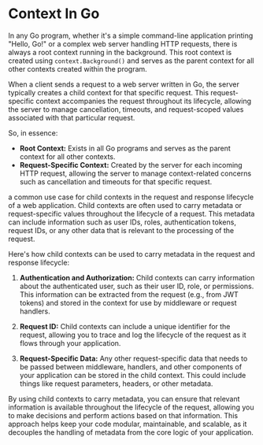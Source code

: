 # Context In Go

In any Go program, whether it's a simple command-line application printing "Hello, Go!" or a complex web server handling HTTP requests, there is always a root context running in the background. This root context is created using `context.Background()` and serves as the parent context for all other contexts created within the program.

When a client sends a request to a web server written in Go, the server typically creates a child context for that specific request. This request-specific context accompanies the request throughout its lifecycle, allowing the server to manage cancellation, timeouts, and request-scoped values associated with that particular request.

So, in essence:

- **Root Context:** Exists in all Go programs and serves as the parent context for all other contexts.
- **Request-Specific Context:** Created by the server for each incoming HTTP request, allowing the server to manage context-related concerns such as cancellation and timeouts for that specific request.

a common use case for child contexts in the request and response lifecycle of a web application. Child contexts are often used to carry metadata or request-specific values throughout the lifecycle of a request. This metadata can include information such as user IDs, roles, authentication tokens, request IDs, or any other data that is relevant to the processing of the request.

Here's how child contexts can be used to carry metadata in the request and response lifecycle:

1. **Authentication and Authorization:** Child contexts can carry information about the authenticated user, such as their user ID, role, or permissions. This information can be extracted from the request (e.g., from JWT tokens) and stored in the context for use by middleware or request handlers.

2. **Request ID:** Child contexts can include a unique identifier for the request, allowing you to trace and log the lifecycle of the request as it flows through your application.

3. **Request-Specific Data:** Any other request-specific data that needs to be passed between middleware, handlers, and other components of your application can be stored in the child context. This could include things like request parameters, headers, or other metadata.

By using child contexts to carry metadata, you can ensure that relevant information is available throughout the lifecycle of the request, allowing you to make decisions and perform actions based on that information. This approach helps keep your code modular, maintainable, and scalable, as it decouples the handling of metadata from the core logic of your application.
